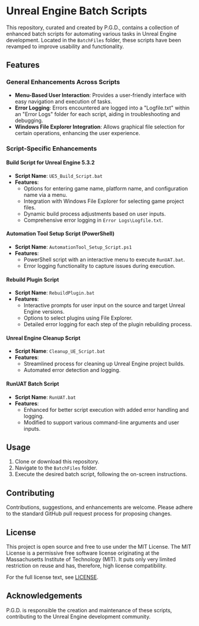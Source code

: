 # Unreal Engine Batch Scripts

This repository, curated and created by P.G.D., contains a collection of enhanced batch scripts for automating various tasks in Unreal Engine development. Located in the `BatchFiles` folder, these scripts have been revamped to improve usability and functionality.

## Features

### General Enhancements Across Scripts

- **Menu-Based User Interaction**: Provides a user-friendly interface with easy navigation and execution of tasks.
- **Error Logging**: Errors encountered are logged into a "Logfile.txt" within an "Error Logs" folder for each script, aiding in troubleshooting and debugging.
- **Windows File Explorer Integration**: Allows graphical file selection for certain operations, enhancing the user experience.

### Script-Specific Enhancements

#### Build Script for Unreal Engine 5.3.2

- **Script Name**: `UE5_Build_Script.bat`
- **Features**:
  - Options for entering game name, platform name, and configuration name via a menu.
  - Integration with Windows File Explorer for selecting game project files.
  - Dynamic build process adjustments based on user inputs.
  - Comprehensive error logging in `Error Logs\Logfile.txt`.

#### Automation Tool Setup Script (PowerShell)

- **Script Name**: `AutomationTool_Setup_Script.ps1`
- **Features**:
  - PowerShell script with an interactive menu to execute `RunUAT.bat`.
  - Error logging functionality to capture issues during execution.

#### Rebuild Plugin Script

- **Script Name**: `RebuildPlugin.bat`
- **Features**:
  - Interactive prompts for user input on the source and target Unreal Engine versions.
  - Options to select plugins using File Explorer.
  - Detailed error logging for each step of the plugin rebuilding process.

#### Unreal Engine Cleanup Script

- **Script Name**: `Cleanup_UE_Script.bat`
- **Features**:
  - Streamlined process for cleaning up Unreal Engine project builds.
  - Automated error detection and logging.

#### RunUAT Batch Script

- **Script Name**: `RunUAT.bat`
- **Features**:
  - Enhanced for better script execution with added error handling and logging.
  - Modified to support various command-line arguments and user inputs.

## Usage

1. Clone or download this repository.
2. Navigate to the `BatchFiles` folder.
3. Execute the desired batch script, following the on-screen instructions.

## Contributing

Contributions, suggestions, and enhancements are welcome. Please adhere to the standard GitHub pull request process for proposing changes.

## License

This project is open source and free to use under the MIT License. The MIT License is a permissive free software license originating at the Massachusetts Institute of Technology (MIT). It puts only very limited restriction on reuse and has, therefore, high license compatibility.

For the full license text, see [LICENSE](LICENSE).

## Acknowledgements

 P.G.D. is responsible the creation and maintenance of these scripts, contributing to the Unreal Engine development community.

